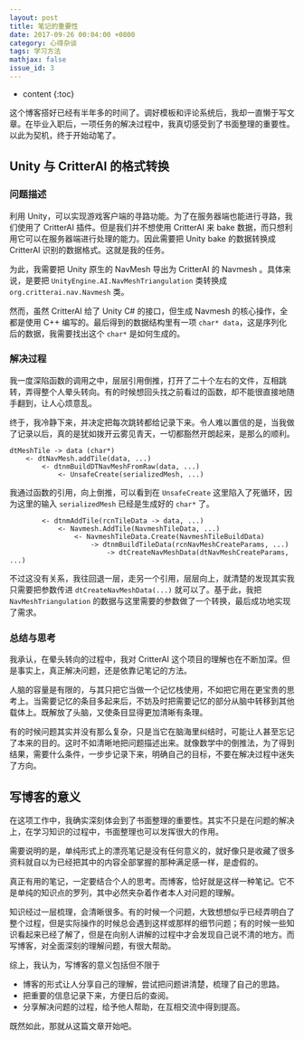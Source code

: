```yaml
---
layout: post
title: 笔记的重要性
date: 2017-09-26 00:04:00 +0800
category: 心得杂谈
tags: 学习方法
mathjax: false
issue_id: 3
---
```


* content
{:toc}

这个博客搭好已经有半年多的时间了。调好模板和评论系统后，我却一直懒于写文章。在毕业入职后，一项任务的解决过程中，我真切感受到了书面整理的重要性。以此为契机，终于开始动笔了。

<!--more-->

## Unity 与 CritterAI 的格式转换

### 问题描述

利用 Unity，可以实现游戏客户端的寻路功能。为了在服务器端也能进行寻路，我们使用了 CritterAI 插件。但是我们并不想使用 CritterAI 来 bake 数据，而只想利用它可以在服务器端进行处理的能力。因此需要把 Unity bake 的数据转换成 CritterAI 识别的数据格式。这就是我的任务。

为此，我需要把 Unity 原生的 NavMesh 导出为 CritterAI 的 Navmesh 。具体来说，是要把 `UnityEngine.AI.NavMeshTriangulation` 类转换成 `org.critterai.nav.Navmesh` 类。

然而，虽然 CritterAI 给了 Unity C# 的接口，但生成 Navmesh 的核心操作，全都是使用 C++ 编写的。最后得到的数据结构里有一项 `char* data`，这是序列化后的数据，我需要找出这个 `char*` 是如何生成的。

### 解决过程

我一度深陷函数的调用之中，层层引用倒推，打开了二十个左右的文件，互相跳转，弄得整个人晕头转向。有的时候想回头找之前看过的函数，却不能很直接地随手翻到，让人心烦意乱。

终于，我冷静下来，并决定把每次跳转都给记录下来。令人难以置信的是，当我做了记录以后，真的是犹如拨开云雾见青天，一切都豁然开朗起来，是那么的顺利。

```
dtMeshTile -> data (char*)
    <- dtNavMesh.addTile(data, ...)
        <- dtnmBuildDTNavMeshFromRaw(data, ...)
            <- UnsafeCreate(serializedMesh, ...)
```

我通过函数的引用，向上倒推，可以看到在 `UnsafeCreate` 这里陷入了死循环，因为这里的输入 `serializedMesh` 已经是生成好的 `char*` 了。

```
        <- dtnmAddTile(rcnTileData -> data, ...)
            <- Navmesh.AddTile(NavmeshTileData, ...)
                <- NavmeshTileData.Create(NavmeshTileBuildData)
                    -> dtnmBuildTileData(rcnNavMeshCreateParams, ...)
                        -> dtCreateNavMeshData(dtNavMeshCreateParams, ...)
```

不过这没有关系，我往回退一层，走另一个引用，层层向上，就清楚的发现其实我只需要把参数传进 `dtCreateNavMeshData(...)` 就可以了。基于此，我把 `NavMeshTriangulation` 的数据与这里需要的参数做了一个转换，最后成功地实现了需求。

### 总结与思考

我承认，在晕头转向的过程中，我对 CritterAI 这个项目的理解也在不断加深。但是事实上，真正解决问题，还是依靠记笔记的方法。

人脑的容量是有限的，与其只把它当做一个记忆栈使用，不如把它用在更宝贵的思考上。当需要记忆的条目多起来后，不妨及时把需要记忆的部分从脑中转移到其他载体上。既解放了头脑，又使条目显得更加清晰有条理。

有的时候问题其实并没有那么复杂，只是当它在脑海里纠结时，可能让人甚至忘记了本来的目的。这时不如清晰地把问题描述出来。就像数学中的倒推法，为了得到结果，需要什么条件，一步步记录下来，明确自己的目标，不要在解决过程中迷失了方向。

## 写博客的意义

在这项工作中，我确实深刻体会到了书面整理的重要性。其实不只是在问题的解决上，在学习知识的过程中，书面整理也可以发挥很大的作用。

需要说明的是，单纯形式上的漂亮笔记是没有任何意义的，就好像只是收藏了很多资料就自以为已经把其中的内容全部掌握的那种满足感一样，是虚假的。

真正有用的笔记，一定要结合个人的思考。而博客，恰好就是这样一种笔记。它不是单纯的知识点的罗列，其中必然夹杂着作者本人对问题的理解。

知识经过一层梳理，会清晰很多。有的时候一个问题，大致想想似乎已经弄明白了整个过程，但是实际操作的时候总会遇到这样或那样的细节问题；有的时候一些知识看起来已经了解了，但是在向别人讲解的过程中才会发现自己说不清的地方。而写博客，对全面深刻的理解问题，有很大帮助。

综上，我认为，写博客的意义包括但不限于

- 博客的形式让人分享自己的理解，尝试把问题讲清楚，梳理了自己的思路。
- 把重要的信息记录下来，方便日后的查阅。
- 分享解决问题的过程，给予他人帮助，在互相交流中得到提高。

既然如此，那就从这篇文章开始吧。
